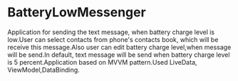 # BatteryLowMessenger
Application for sending the text message, when battery charge level is low.User can select contacts from phone's contacts book, which will 
be receive this message.Also user can edit battery charge level,when message will be send.In default, text message will be send when battery charge
level is 5 percent.Application based on MVVM pattern.Used LiveData, ViewModel,DataBinding.

